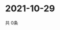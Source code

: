 # 2021-10-29
  共 0条

  <!-- BEGIN -->
  <!-- 最后更新时间Fri Oct 29 2021 04:05:11 GMT+0000 (Coordinated Universal Time) -->
  
  <!-- END -->
  
  